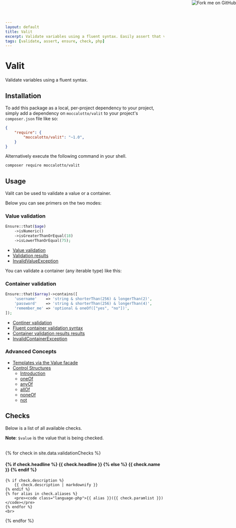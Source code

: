 ```yaml
---
layout: default
title: Valit
excerpt: Validate variables using a fluent syntax. Easily assert that variables pass certain criteria. Re-use the same validators for many variables.
tags: [validate, assert, ensure, check, php]
---
```


<a href="https://github.com/moccalotto/valit">
<img style="position: absolute; top: 0; right: 0; border: 0;" src="https://camo.githubusercontent.com/a6677b08c955af8400f44c6298f40e7d19cc5b2d/68747470733a2f2f73332e616d617a6f6e6177732e636f6d2f6769746875622f726962626f6e732f666f726b6d655f72696768745f677261795f3664366436642e706e67" alt="Fork me on GitHub" data-canonical-src="https://s3.amazonaws.com/github/ribbons/forkme_right_gray_6d6d6d.png">
</a>

# Valit

Validate variables using a fluent syntax.

## Installation

To add this package as a local, per-project dependency to your project, simply add a dependency on
 `moccalotto/valit` to your project's `composer.json` file like so:

```json
{
    "require": {
        "moccalotto/valit": "~1.0",
    }
}
```

Alternatively execute the following command in your shell.

```bash
composer require moccalotto/valit
```


## Usage

Valit can be used to validate a value or a container.

Below you can see primers on the two modes:

### Value validation

```php
Ensure::that($age)
    ->isNumeric()
    ->isGreaterThanOrEqual(18)
    ->isLowerThanOrEqual(75);
```

* [Value validation](/TODO)
* [Validation results](/TODO)
* [InvalidValueException](/TODO)

You can validate a container (any iterable type) like this:

### Container validation

```php
Ensure::that($array)->contains([
    'username'    => 'string & shorterThan(256) & longerThan(2)',
    'password'    => 'string & shorterThan(256) & longerThan(4)',
    'remember_me' => 'optional & oneOf(["yes", "no"])',
]);
```

* [Continer validation](/TODO)
* [Fluent container validation syntax](/TODO)
* [Container validation results results](/TODO)
* [InvalidContainerException](/TODO)

### Advanced Concepts

* [Templates via the Value facade](/TODO)
* [Control Structures](/TODO)
    - [Introduction](/TODO)
    - [oneOf](/TODO)
    - [anyOf](/TODO)
    - [allOf](/TODO)
    - [noneOf](/TODO)
    - [not](/TODO)

## Checks

Below is a list of all available checks.

**Note**: <code class="language-php">$value</code> is the value that is being checked.
<br>
<br>

{% for check in site.data.validationChecks %}
<div>
    <h4>
        {% if check.headline %}
            {{ check.headline }}
        {% else %}
            {{ check.name }}
        {% endif %}
    </h4>

    {% if check.description %}
        {{ check.description | markdownify }}
    {% endif %}
    {% for alias in check.aliases %}
        <pre><code class="language-php">{{ alias }}({{ check.paramlist }})</code></pre>
    {% endfor %}
    <br>
</div>
{% endfor %}
